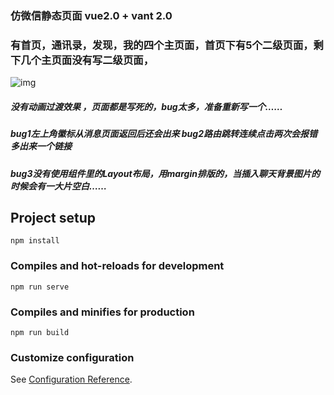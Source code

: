 ### 仿微信静态页面 vue2.0 + vant 2.0
### 有首页，通讯录，发现，我的四个主页面，首页下有5个二级页面，剩下几个主页面没有写二级页面，
![img](https://user-images.githubusercontent.com/99640168/173088910-b17970ce-8b87-4571-b1f0-193658872c64.png)
##### 没有动画过渡效果 ，页面都是写死的，bug太多，准备重新写一个……
##### bug1左上角徽标从消息页面返回后还会出来 bug2路由跳转连续点击两次会报错多出来一个链接 
#####  bug3没有使用组件里的Layout布局，用margin排版的，当插入聊天背景图片的时候会有一大片空白……

## Project setup
```
npm install
```

### Compiles and hot-reloads for development
```
npm run serve
```

### Compiles and minifies for production
```
npm run build
```

### Customize configuration
See [Configuration Reference](https://cli.vuejs.org/config/).



